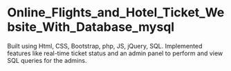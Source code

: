 # Online_Flights_and_Hotel_Ticket_Website_With_Database_mysql
 Built using Html, CSS, Bootstrap, php, JS, jQuery, SQL. Implemented features like real-time ticket status and an admin panel to perform and view SQL queries for the admins.
